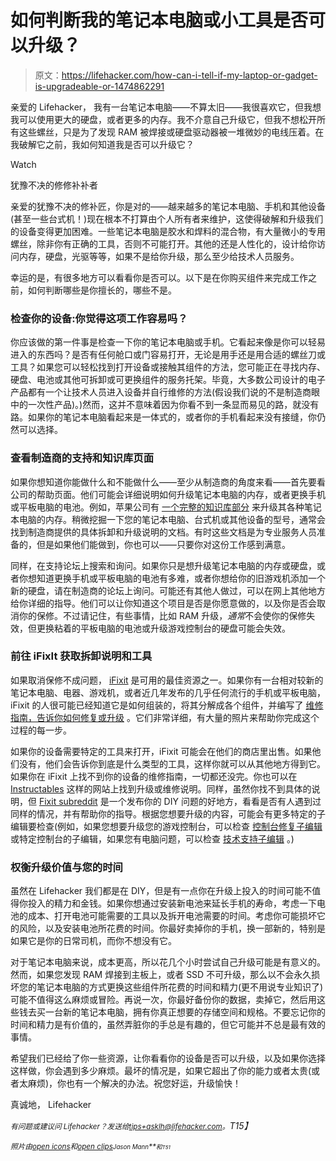 # 如何判断我的笔记本电脑或小工具是否可以升级？

> 原文：<https://lifehacker.com/how-can-i-tell-if-my-laptop-or-gadget-is-upgradeable-or-1474862291>

亲爱的 Lifehacker，
我有一台笔记本电脑——不算太旧——我很喜欢它，但我想我可以使用更大的硬盘，或者更多的内存。我不介意自己升级它，但我不想松开所有这些螺丝，只是为了发现 RAM 被焊接或硬盘驱动器被一堆微妙的电线压着。在我破解它之前，我如何知道我是否可以升级它？

Watch

犹豫不决的修修补补者

亲爱的犹豫不决的修补匠，你是对的——越来越多的笔记本电脑、手机和其他设备(甚至一些台式机！)现在根本不打算由个人所有者来维护，这使得破解和升级我们的设备变得更加困难。一些笔记本电脑是胶水和焊料的混合物，有大量微小的专用螺丝，除非你有正确的工具，否则不可能打开。其他的还是人性化的，设计给你访问内存，硬盘，光驱等等，如果不是给你升级，那么至少给技术人员服务。

幸运的是，有很多地方可以看看你是否可以。以下是在你购买组件来完成工作之前，如何判断哪些是你擅长的，哪些不是。

### 检查你的设备:你觉得这项工作容易吗？

你应该做的第一件事是检查一下你的笔记本电脑或手机。它看起来像是你可以轻易进入的东西吗？是否有任何舱口或门容易打开，无论是用手还是用合适的螺丝刀或工具？如果您可以轻松找到打开设备或接触其组件的方法，您可能正在寻找内存、硬盘、电池或其他可拆卸或可更换组件的服务托架。毕竟，大多数公司设计的电子产品都有一个让技术人员进入设备并自行维修的方法(假设我们说的不是制造商眼中的一次性产品)。)然而，这并不意味着因为你看不到一条显而易见的路，就没有路。如果你的笔记本电脑看起来是一体式的，或者你的手机看起来没有接缝，你仍然可以选择。

### 查看制造商的支持和知识库页面

如果你想知道你能做什么和不能做什么——至少从制造商的角度来看——首先要看公司的帮助页面。他们可能会详细说明如何升级笔记本电脑的内存，或者更换手机或平板电脑的电池。例如，苹果公司有 [一个完整的知识库部分](http://support.apple.com/kb/ht1270) 来升级其各种笔记本电脑的内存。稍微挖掘一下您的笔记本电脑、台式机或其他设备的型号，通常会找到制造商提供的具体拆卸和升级说明的文档。有时这些文档是为专业服务人员准备的，但是如果他们能做到，你也可以——只要你对这份工作感到满意。

同样，在支持论坛上搜索和询问。如果你只是想升级笔记本电脑的内存或硬盘，或者你想知道更换手机或平板电脑的电池有多难，或者你想给你的旧游戏机添加一个新的硬盘，请在制造商的论坛上询问。可能还有其他人做过，可以在网上其他地方给你详细的指导。他们可以让你知道这个项目是否是你愿意做的，以及你是否会取消你的保修。不过请记住，有些事情，比如 RAM 升级，*通常*不会使你的保修失效，但更换粘着的平板电脑的电池或升级游戏控制台的硬盘可能会失效。

### 前往 iFixIt 获取拆卸说明和工具

如果取消保修不成问题， [iFixit](http://www.ifixit.com/) 是可用的最佳资源之一。如果你有一台相对较新的笔记本电脑、电器、游戏机，或者近几年发布的几乎任何流行的手机或平板电脑，iFixit 的人很可能已经知道它是如何组装的，将其分解成各个组件，并编写了 [维修指南，告诉你如何修复或升级](http://www.ifixit.com/Guide) 。它们非常详细，有大量的照片来帮助你完成这个过程的每一步。

如果你的设备需要特定的工具来打开，iFixit 可能会在他们的商店里出售。如果他们没有，他们会告诉你到底是什么类型的工具，这样你就可以从其他地方得到它。如果你在 iFixit 上找不到你的设备的维修指南，一切都还没完。你也可以在 [Instructables](http://instructables.com/) 这样的网站上找到升级或维修说明。同样，虽然你找不到具体的说明，但 [Fixit subreddit](http://www.reddit.com/r/Fixit) 是一个发布你的 DIY 问题的好地方，看看是否有人遇到过同样的情况，并有帮助你的指导。根据您想要升级的内容，可能会有更多特定的子编辑要检查(例如，如果您想要升级您的游戏控制台，可以检查 [控制台修复子编辑](http://www.reddit.com/r/consolerepair) 或特定控制台的子编辑，如果您有电脑问题，可以检查 [技术支持子编辑](http://www.reddit.com/r/techsupport) 。)

### 权衡升级价值与您的时间

虽然在 Lifehacker 我们都是在 DIY，但是有一点你在升级上投入的时间可能不值得你投入的精力和金钱。如果你想通过安装新电池来延长手机的寿命，考虑一下电池的成本、打开电池可能需要的工具以及拆开电池需要的时间。考虑你可能损坏它的风险，以及安装电池所花费的时间。你最好卖掉你的手机，换一部新的，特别是如果它是你的日常司机，而你不想没有它。

对于笔记本电脑来说，成本更高，所以花几个小时尝试自己升级可能是有意义的。然而，如果您发现 RAM 焊接到主板上，或者 SSD 不可升级，那么以不会永久损坏您的笔记本电脑的方式更换这些组件所花费的时间和精力(更不用说专业知识了)可能不值得这么麻烦或冒险。再说一次，你最好备份你的数据，卖掉它，然后用这些钱去买一台新的笔记本电脑，拥有你真正想要的存储空间和规格。不要忘记你的时间和精力是有价值的，虽然弄脏你的手总是有趣的，但它可能并不总是最有效的事情。

希望我们已经给了你一些资源，让你看看你的设备是否可以升级，以及如果你选择这样做，你会遇到多少麻烦。最坏的情况是，如果它超出了你的能力或者太贵(或者太麻烦)，你也有一个解决的办法。祝您好运，升级愉快！

真诚地，
Lifehacker

*<small>有问题或建议问 Lifehacker？发送给</small>*[*<small>tips+asklh@lifehacker.com</small>*](mailto:tips+asklh@lifehacker.com)*<small>。</small>T15】*

*<small>照片由</small>*[*<small>open icons</small>*](http://pixabay.com/en/arrow-down-downward-red-way-98589/)*<small>和</small>*[*<small>open clips</small>*](http://pixabay.com/en/laptop-notebook-computer-black-158648/)*<small></small>*<small>*<small>Jason Mann</small>**<small>和<small>T51</small></small>*</small> 

<small><small></small></small>